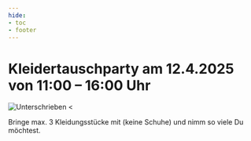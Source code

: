 ```yaml
---
hide:
- toc
- footer
---
```


# Kleidertauschparty am 12.4.2025 von 11:00 – 16:00 Uhr

![Unterschrieben <](https://gewerbehof-karlsruhe.de/img/Kleidertauschparty_klein.jpg)

Bringe max. 3 Kleidungsstücke mit (keine Schuhe) und nimm so viele Du möchtest.
